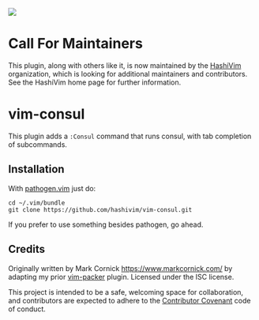[![](https://img.shields.io/badge/Supports%20Consul%20Version-%3E%3D0.9.0-blue.svg)](https://github.com/hashicorp/consul/blob/v0.9.0/CHANGELOG.md)

# Call For Maintainers

This plugin, along with others like it, is now maintained by the
[HashiVim](http://hashivim.github.io/) organization, which is looking for
additional maintainers and contributors. See the HashiVim home page for
further information.

# vim-consul

This plugin adds a `:Consul` command that runs consul, with tab
completion of subcommands.

## Installation

With [pathogen.vim](https://github.com/tpope/vim-pathogen) just do:

    cd ~/.vim/bundle
    git clone https://github.com/hashivim/vim-consul.git

If you prefer to use something besides pathogen, go ahead.

## Credits

Originally written by Mark Cornick <https://www.markcornick.com/> by adapting my
prior [vim-packer](https://github.com/hashivim/packer) plugin. Licensed under
the ISC license.

This project is intended to be a safe, welcoming space for collaboration, and
contributors are expected to adhere to the [Contributor
Covenant](http://contributor-covenant.org) code of conduct.
